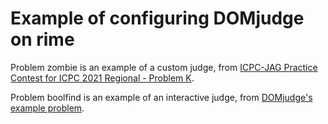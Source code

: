 # Example of configuring DOMjudge on rime

Problem zombie is an example of a custom judge, from [ICPC-JAG Practice Contest for ICPC 2021 Regional - Problem K](https://jag-icpc.org/?2021%2FPractice%2F%E6%A8%A1%E6%93%AC%E5%9C%B0%E5%8C%BA%E4%BA%88%E9%81%B8%2F%E5%95%8F%E9%A1%8C%E6%96%87%E3%81%A8%E3%83%87%E3%83%BC%E3%82%BF%E3%82%BB%E3%83%83%E3%83%88).

Problem boolfind is an example of an interactive judge, from [DOMjudge's example problem](https://github.com/DOMjudge/domjudge/tree/main/example_problems/boolfind).
